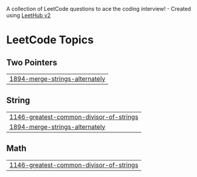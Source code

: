 A collection of LeetCode questions to ace the coding interview! - Created using [LeetHub v2](https://github.com/arunbhardwaj/LeetHub-2.0)
<!---LeetCode Topics Start-->
# LeetCode Topics
## Two Pointers
|  |
| ------- |
| [1894-merge-strings-alternately](https://github.com/makkawy16/LeetCode-Problems/tree/master/1894-merge-strings-alternately) |
## String
|  |
| ------- |
| [1146-greatest-common-divisor-of-strings](https://github.com/makkawy16/LeetCode-Problems/tree/master/1146-greatest-common-divisor-of-strings) |
| [1894-merge-strings-alternately](https://github.com/makkawy16/LeetCode-Problems/tree/master/1894-merge-strings-alternately) |
## Math
|  |
| ------- |
| [1146-greatest-common-divisor-of-strings](https://github.com/makkawy16/LeetCode-Problems/tree/master/1146-greatest-common-divisor-of-strings) |
<!---LeetCode Topics End-->